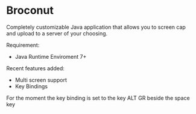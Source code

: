 # Broconut
Completely customizable Java application that allows you to screen cap and upload to a server of your choosing.

Requirement:
 - Java Runtime Enviroment 7+

Recent features added:

 - Multi screen support
 - Key Bindings

For the moment the key binding is set to the key ALT GR beside the space key
